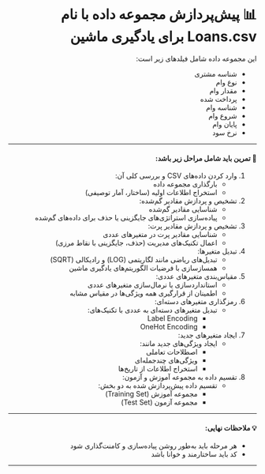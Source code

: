 <div dir="rtl">

<h1>📊 پیش‌پردازش مجموعه داده با نام Loans.csv برای یادگیری ماشین</h1>

<p>این مجموعه داده شامل فیلدهای زیر است:</p>
<ul>
    <li>شناسه مشتری</li>
    <li>نوع وام</li>
    <li>مقدار وام</li>
    <li>پرداخت شده</li>
    <li>شناسه وام</li>
    <li>شروع وام</li>
    <li>پایان وام</li>
    <li>نرخ سود</li>
</ul>

<hr>

<h4>🔢 تمرین باید شامل مراحل زیر باشد:</h4>
<ol>
    <li>وارد کردن داده‌های CSV و بررسی کلی آن:
        <ul>
            <li>بارگذاری مجموعه داده</li>
            <li>استخراج اطلاعات اولیه (ساختار، آمار توصیفی)</li>
        </ul>
    </li>
    <li>تشخیص و پردازش مقادیر گم‌شده:
        <ul>
            <li>شناسایی مقادیر گم‌شده</li>
            <li>پیاده‌سازی استراتژی‌های جایگزینی یا حذف برای داده‌های گم‌شده</li>
        </ul>
    </li>
    <li>تشخیص و پردازش مقادیر پرت:
        <ul>
            <li>شناسایی مقادیر پرت در متغیرهای عددی</li>
            <li>اعمال تکنیک‌های مدیریت (حذف، جایگزینی با نقاط مرزی)</li>
        </ul>
    </li>
    <li>تبدیل متغیرها:
        <ul>
            <li>تبدیل‌های ریاضی مانند لگاریتمی (LOG) و رادیکالی (SQRT)</li>
            <li>همسازسازی با فرضیات الگوریتم‌های یادگیری ماشین</li>
        </ul>
    </li>
    <li>مقیاس‌بندی متغیرهای عددی:
        <ul>
            <li>استانداردسازی یا نرمال‌سازی متغیرهای عددی</li>
            <li>اطمینان از قرارگیری همه ویژگی‌ها در مقیاس مشابه</li>
        </ul>
    </li>
    <li>رمزگذاری متغیرهای دسته‌ای:
        <ul>
            <li>تبدیل متغیرهای دسته‌ای به عددی با تکنیک‌های:
                <ul>
                    <li>Label Encoding</li>
                    <li>OneHot Encoding</li>
                </ul>
            </li>
        </ul>
    </li>
    <li>ایجاد متغیرهای جدید:
        <ul>
            <li>ایجاد ویژگی‌های جدید مانند:
                <ul>
                    <li>اصطلاحات تعاملی</li>
                    <li>ویژگی‌های چندجمله‌ای</li>
                    <li>استخراج اطلاعات از تاریخ‌ها</li>
                </ul>
            </li>
        </ul>
    </li>
    <li>تقسیم داده به مجموعه آموزش و آزمون:
        <ul>
            <li>تقسیم داده پیش‌پردازش شده به دو بخش:
                <ul>
                    <li>مجموعه آموزش (Training Set)</li>
                    <li>مجموعه آزمون (Test Set)</li>
                </ul>
            </li>
        </ul>
    </li>
</ol>

<hr>

<h4>💡 ملاحظات نهایی:</h4>
<ul>
    <li>هر مرحله باید به‌طور روشن پیاده‌سازی و کامنت‌گذاری شود</li>
    <li>کد باید ساختارمند و خوانا باشد</li>
</ul>

</div>

<hr>  
<br><br><br><br><br><br>
